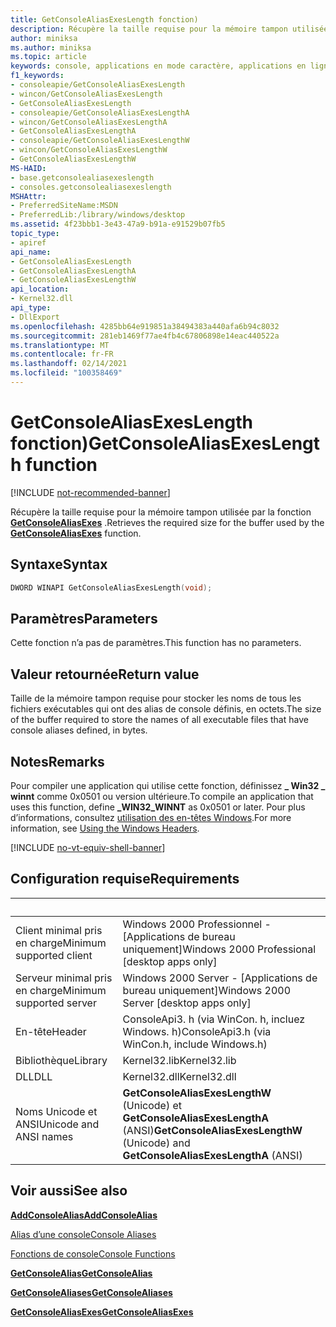 ```yaml
---
title: GetConsoleAliasExesLength fonction)
description: Récupère la taille requise pour la mémoire tampon utilisée par la fonction GetConsoleAliasExes.
author: miniksa
ms.author: miniksa
ms.topic: article
keywords: console, applications en mode caractère, applications en ligne de commande, applications de terminal, API console
f1_keywords:
- consoleapie/GetConsoleAliasExesLength
- wincon/GetConsoleAliasExesLength
- GetConsoleAliasExesLength
- consoleapie/GetConsoleAliasExesLengthA
- wincon/GetConsoleAliasExesLengthA
- GetConsoleAliasExesLengthA
- consoleapie/GetConsoleAliasExesLengthW
- wincon/GetConsoleAliasExesLengthW
- GetConsoleAliasExesLengthW
MS-HAID:
- base.getconsolealiasexeslength
- consoles.getconsolealiasexeslength
MSHAttr:
- PreferredSiteName:MSDN
- PreferredLib:/library/windows/desktop
ms.assetid: 4f23bbb1-3e43-47a9-b91a-e91529b07fb5
topic_type:
- apiref
api_name:
- GetConsoleAliasExesLength
- GetConsoleAliasExesLengthA
- GetConsoleAliasExesLengthW
api_location:
- Kernel32.dll
api_type:
- DllExport
ms.openlocfilehash: 4285bb64e919851a38494383a440afa6b94c8032
ms.sourcegitcommit: 281eb1469f77ae4fb4c67806898e14eac440522a
ms.translationtype: MT
ms.contentlocale: fr-FR
ms.lasthandoff: 02/14/2021
ms.locfileid: "100358469"
---
```

# <a name="getconsolealiasexeslength-function"></a><span data-ttu-id="89bbe-104">GetConsoleAliasExesLength fonction)</span><span class="sxs-lookup"><span data-stu-id="89bbe-104">GetConsoleAliasExesLength function</span></span>

[!INCLUDE [not-recommended-banner](./includes/not-recommended-banner.md)]

<span data-ttu-id="89bbe-105">Récupère la taille requise pour la mémoire tampon utilisée par la fonction [**GetConsoleAliasExes**](getconsolealiasexes.md) .</span><span class="sxs-lookup"><span data-stu-id="89bbe-105">Retrieves the required size for the buffer used by the [**GetConsoleAliasExes**](getconsolealiasexes.md) function.</span></span>

## <a name="syntax"></a><span data-ttu-id="89bbe-106">Syntaxe</span><span class="sxs-lookup"><span data-stu-id="89bbe-106">Syntax</span></span>

```C
DWORD WINAPI GetConsoleAliasExesLength(void);
```

## <a name="parameters"></a><span data-ttu-id="89bbe-107">Paramètres</span><span class="sxs-lookup"><span data-stu-id="89bbe-107">Parameters</span></span>

<span data-ttu-id="89bbe-108">Cette fonction n’a pas de paramètres.</span><span class="sxs-lookup"><span data-stu-id="89bbe-108">This function has no parameters.</span></span>

## <a name="return-value"></a><span data-ttu-id="89bbe-109">Valeur retournée</span><span class="sxs-lookup"><span data-stu-id="89bbe-109">Return value</span></span>

<span data-ttu-id="89bbe-110">Taille de la mémoire tampon requise pour stocker les noms de tous les fichiers exécutables qui ont des alias de console définis, en octets.</span><span class="sxs-lookup"><span data-stu-id="89bbe-110">The size of the buffer required to store the names of all executable files that have console aliases defined, in bytes.</span></span>

## <a name="remarks"></a><span data-ttu-id="89bbe-111">Notes</span><span class="sxs-lookup"><span data-stu-id="89bbe-111">Remarks</span></span>

<span data-ttu-id="89bbe-112">Pour compiler une application qui utilise cette fonction, définissez **\_ Win32 \_ winnt** comme 0x0501 ou version ultérieure.</span><span class="sxs-lookup"><span data-stu-id="89bbe-112">To compile an application that uses this function, define **\_WIN32\_WINNT** as 0x0501 or later.</span></span> <span data-ttu-id="89bbe-113">Pour plus d’informations, consultez [utilisation des en-têtes Windows](/windows/win32/winprog/using-the-windows-headers).</span><span class="sxs-lookup"><span data-stu-id="89bbe-113">For more information, see [Using the Windows Headers](/windows/win32/winprog/using-the-windows-headers).</span></span>

[!INCLUDE [no-vt-equiv-shell-banner](./includes/no-vt-equiv-shell-banner.md)]

## <a name="requirements"></a><span data-ttu-id="89bbe-114">Configuration requise</span><span class="sxs-lookup"><span data-stu-id="89bbe-114">Requirements</span></span>

| &nbsp; | &nbsp; |
|-|-|
| <span data-ttu-id="89bbe-115">Client minimal pris en charge</span><span class="sxs-lookup"><span data-stu-id="89bbe-115">Minimum supported client</span></span> | <span data-ttu-id="89bbe-116">Windows 2000 Professionnel - \[Applications de bureau uniquement\]</span><span class="sxs-lookup"><span data-stu-id="89bbe-116">Windows 2000 Professional \[desktop apps only\]</span></span> |
| <span data-ttu-id="89bbe-117">Serveur minimal pris en charge</span><span class="sxs-lookup"><span data-stu-id="89bbe-117">Minimum supported server</span></span> | <span data-ttu-id="89bbe-118">Windows 2000 Server - \[Applications de bureau uniquement\]</span><span class="sxs-lookup"><span data-stu-id="89bbe-118">Windows 2000 Server \[desktop apps only\]</span></span> |
| <span data-ttu-id="89bbe-119">En-tête</span><span class="sxs-lookup"><span data-stu-id="89bbe-119">Header</span></span> | <span data-ttu-id="89bbe-120">ConsoleApi3. h (via WinCon. h, incluez Windows. h)</span><span class="sxs-lookup"><span data-stu-id="89bbe-120">ConsoleApi3.h (via WinCon.h, include Windows.h)</span></span> |
| <span data-ttu-id="89bbe-121">Bibliothèque</span><span class="sxs-lookup"><span data-stu-id="89bbe-121">Library</span></span> | <span data-ttu-id="89bbe-122">Kernel32.lib</span><span class="sxs-lookup"><span data-stu-id="89bbe-122">Kernel32.lib</span></span> |
| <span data-ttu-id="89bbe-123">DLL</span><span class="sxs-lookup"><span data-stu-id="89bbe-123">DLL</span></span> | <span data-ttu-id="89bbe-124">Kernel32.dll</span><span class="sxs-lookup"><span data-stu-id="89bbe-124">Kernel32.dll</span></span> |
| <span data-ttu-id="89bbe-125">Noms Unicode et ANSI</span><span class="sxs-lookup"><span data-stu-id="89bbe-125">Unicode and ANSI names</span></span> | <span data-ttu-id="89bbe-126">**GetConsoleAliasExesLengthW** (Unicode) et **GetConsoleAliasExesLengthA** (ANSI)</span><span class="sxs-lookup"><span data-stu-id="89bbe-126">**GetConsoleAliasExesLengthW** (Unicode) and **GetConsoleAliasExesLengthA** (ANSI)</span></span> |

## <a name="see-also"></a><span data-ttu-id="89bbe-127">Voir aussi</span><span class="sxs-lookup"><span data-stu-id="89bbe-127">See also</span></span>

[<span data-ttu-id="89bbe-128">**AddConsoleAlias**</span><span class="sxs-lookup"><span data-stu-id="89bbe-128">**AddConsoleAlias**</span></span>](addconsolealias.md)

[<span data-ttu-id="89bbe-129">Alias d’une console</span><span class="sxs-lookup"><span data-stu-id="89bbe-129">Console Aliases</span></span>](console-aliases.md)

[<span data-ttu-id="89bbe-130">Fonctions de console</span><span class="sxs-lookup"><span data-stu-id="89bbe-130">Console Functions</span></span>](console-functions.md)

[<span data-ttu-id="89bbe-131">**GetConsoleAlias**</span><span class="sxs-lookup"><span data-stu-id="89bbe-131">**GetConsoleAlias**</span></span>](getconsolealias.md)

[<span data-ttu-id="89bbe-132">**GetConsoleAliases**</span><span class="sxs-lookup"><span data-stu-id="89bbe-132">**GetConsoleAliases**</span></span>](getconsolealiases.md)

[<span data-ttu-id="89bbe-133">**GetConsoleAliasExes**</span><span class="sxs-lookup"><span data-stu-id="89bbe-133">**GetConsoleAliasExes**</span></span>](getconsolealiasexes.md)